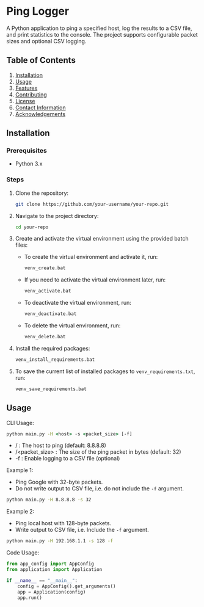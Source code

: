 # Ping Logger

A Python application to ping a specified host, log the results to a CSV file, and print statistics to the console. The project supports configurable packet sizes and optional CSV logging.

## Table of Contents
1. [Installation](#installation)
2. [Usage](#usage)
3. [Features](#features)
4. [Contributing](#contributing)
5. [License](#license)
6. [Contact Information](#contact-information)
7. [Acknowledgements](#acknowledgements)

## Installation

### Prerequisites

- Python 3.x

### Steps

1. Clone the repository:
    ```sh
    git clone https://github.com/your-username/your-repo.git
    ```

2. Navigate to the project directory:
    ```sh
    cd your-repo
    ```

3. Create and activate the virtual environment using the provided batch files:
    - To create the virtual environment and activate it, run:
      ```sh
      venv_create.bat
      ```
    - If you need to activate the virtual environment later, run:
      ```sh
      venv_activate.bat
      ```
    - To deactivate the virtual environment, run:
      ```sh
      venv_deactivate.bat
      ```
    - To delete the virtual environment, run:
      ```sh
      venv_delete.bat
      ```

4. Install the required packages:
    ```sh
    venv_install_requirements.bat
    ```

5. To save the current list of installed packages to `venv_requirements.txt`, run:
    ```sh
    venv_save_requirements.bat
    ```

## Usage

CLI Usage:

```cmd
python main.py -H <host> -s <packet_size> [-f]
```
- /<host> : The host to ping (default: 8.8.8.8)
- /<packet_size> : The size of the ping packet in bytes (default: 32)
- -f : Enable logging to a CSV file (optional)

Example 1:
- Ping Google with 32-byte packets.
- Do not write output to CSV file, i.e. do not include the `-f` argument.

```cmd
python main.py -H 8.8.8.8 -s 32
```

Example 2:
- Ping local host with 128-byte packets.
- Write output to CSV file, i.e. Include the `-f` argument.

```cmd
python main.py -H 192.168.1.1 -s 128 -f
```

Code Usage:

```python
from app_config import AppConfig
from application import Application

if __name__ == "__main__":
    config = AppConfig().get_arguments()
    app = Application(config)
    app.run()
```
